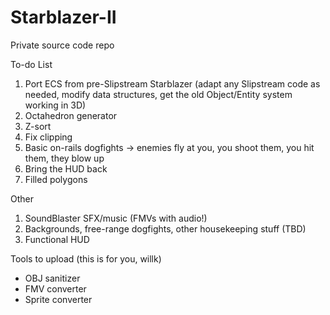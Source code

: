 # Starblazer-II
Private source code repo  

To-do List  
1. Port ECS from pre-Slipstream Starblazer (adapt any Slipstream code as needed, modify data structures, get the old Object/Entity system working in 3D)  
2. Octahedron generator  
3. Z-sort  
4. Fix clipping  
5. Basic on-rails dogfights -> enemies fly at you, you shoot them, you hit them, they blow up  
6. Bring the HUD back  
7. Filled polygons  

Other  
1. SoundBlaster SFX/music (FMVs with audio!)
2. Backgrounds, free-range dogfights, other housekeeping stuff (TBD)  
3. Functional HUD

Tools to upload (this is for you, willk)
- OBJ sanitizer
- FMV converter
- Sprite converter
